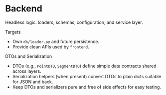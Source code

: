 # Backend

Headless logic: loaders, schemas, configuration, and service layer.

Targets
- Own `db/loader.py` and future persistence.
- Provide clean APIs used by `frontend`.

DTOs and Serialization
- DTOs (e.g., `PointDTO`, `SegmentDTO`) define simple data contracts shared across layers.
- Serialization helpers (when present) convert DTOs to plain dicts suitable for JSON and back.
- Keep DTOs and serializers pure and free of side effects for easy testing.

